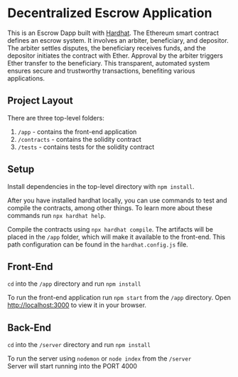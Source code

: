 # Decentralized Escrow Application

This is an Escrow Dapp built with [Hardhat](https://hardhat.org/).
The Ethereum smart contract defines an escrow system. It involves an arbiter, beneficiary, and depositor. The arbiter settles disputes, the beneficiary receives funds, and the depositor initiates the contract with Ether. Approval by the arbiter triggers Ether transfer to the beneficiary. This transparent, automated system ensures secure and trustworthy transactions, benefiting various applications.

## Project Layout

There are three top-level folders:

1. `/app` - contains the front-end application
2. `/contracts` - contains the solidity contract
3. `/tests` - contains tests for the solidity contract

## Setup

Install dependencies in the top-level directory with `npm install`.

After you have installed hardhat locally, you can use commands to test and compile the contracts, among other things. To learn more about these commands run `npx hardhat help`.

Compile the contracts using `npx hardhat compile`. The artifacts will be placed in the `/app` folder, which will make it available to the front-end. This path configuration can be found in the `hardhat.config.js` file.

## Front-End

`cd` into the `/app` directory and run `npm install`

To run the front-end application run `npm start` from the `/app` directory. Open [http://localhost:3000](http://localhost:3000) to view it in your browser.


## Back-End

`cd` into the `/server` directory and run `npm install`

To run the server using  `nodemon` or  `node index` from the `/server`  
Server will start running into the PORT 4000

